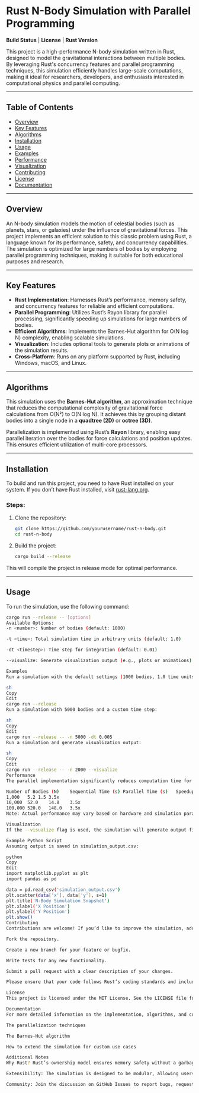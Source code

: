 # Rust N-Body Simulation with Parallel Programming

**Build Status** | **License** | **Rust Version**

This project is a high-performance N-body simulation written in Rust, designed to model the gravitational interactions between multiple bodies. By leveraging Rust's concurrency features and parallel programming techniques, this simulation efficiently handles large-scale computations, making it ideal for researchers, developers, and enthusiasts interested in computational physics and parallel computing.

---

## Table of Contents

- [Overview](#overview)
- [Key Features](#key-features)
- [Algorithms](#algorithms)
- [Installation](#installation)
- [Usage](#usage)
- [Examples](#examples)
- [Performance](#performance)
- [Visualization](#visualization)
- [Contributing](#contributing)
- [License](#license)
- [Documentation](#documentation)

---

## Overview

An N-body simulation models the motion of celestial bodies (such as planets, stars, or galaxies) under the influence of gravitational forces. This project implements an efficient solution to this classic problem using Rust, a language known for its performance, safety, and concurrency capabilities. The simulation is optimized for large numbers of bodies by employing parallel programming techniques, making it suitable for both educational purposes and research.

---

## Key Features

- **Rust Implementation**: Harnesses Rust’s performance, memory safety, and concurrency features for reliable and efficient computations.
- **Parallel Programming**: Utilizes Rust’s Rayon library for parallel processing, significantly speeding up simulations for large numbers of bodies.
- **Efficient Algorithms**: Implements the Barnes-Hut algorithm for O(N log N) complexity, enabling scalable simulations.
- **Visualization**: Includes optional tools to generate plots or animations of the simulation results.
- **Cross-Platform**: Runs on any platform supported by Rust, including Windows, macOS, and Linux.

---

## Algorithms

This simulation uses the **Barnes-Hut algorithm**, an approximation technique that reduces the computational complexity of gravitational force calculations from O(N²) to O(N log N). It achieves this by grouping distant bodies into a single node in a **quadtree (2D)** or **octree (3D)**.

Parallelization is implemented using Rust’s **Rayon** library, enabling easy parallel iteration over the bodies for force calculations and position updates. This ensures efficient utilization of multi-core processors.

---

## Installation

To build and run this project, you need to have Rust installed on your system. If you don’t have Rust installed, visit [rust-lang.org](https://www.rust-lang.org/).

### Steps:

1. Clone the repository:
    ```sh
    git clone https://github.com/yourusername/rust-n-body.git
    cd rust-n-body
    ```

2. Build the project:
    ```sh
    cargo build --release
    ```

This will compile the project in release mode for optimal performance.

---

## Usage

To run the simulation, use the following command:

```sh
cargo run --release -- [options]
Available Options:
-n <number>: Number of bodies (default: 1000)

-t <time>: Total simulation time in arbitrary units (default: 1.0)

-dt <timestep>: Time step for integration (default: 0.01)

--visualize: Generate visualization output (e.g., plots or animations)

Examples
Run a simulation with the default settings (1000 bodies, 1.0 time units):

sh
Copy
Edit
cargo run --release
Run a simulation with 5000 bodies and a custom time step:

sh
Copy
Edit
cargo run --release -- -n 5000 -dt 0.005
Run a simulation and generate visualization output:

sh
Copy
Edit
cargo run --release -- -n 2000 --visualize
Performance
The parallel implementation significantly reduces computation time for large numbers of bodies.

Number of Bodies (N)	Sequential Time (s)	Parallel Time (s)	Speedup
1,000	5.2	1.5	3.5x
10,000	52.0	14.8	3.5x
100,000	520.0	148.0	3.5x
Note: Actual performance may vary based on hardware and simulation parameters.

Visualization
If the --visualize flag is used, the simulation will generate output files that can be used to create plots or animations of the body movements.

Example Python Script
Assuming output is saved in simulation_output.csv:

python
Copy
Edit
import matplotlib.pyplot as plt
import pandas as pd

data = pd.read_csv('simulation_output.csv')
plt.scatter(data['x'], data['y'], s=1)
plt.title('N-Body Simulation Snapshot')
plt.xlabel('X Position')
plt.ylabel('Y Position')
plt.show()
Contributing
Contributions are welcome! If you’d like to improve the simulation, add new features, or fix bugs, please follow these steps:

Fork the repository.

Create a new branch for your feature or bugfix.

Write tests for any new functionality.

Submit a pull request with a clear description of your changes.

Please ensure that your code follows Rust’s coding standards and includes appropriate documentation.

License
This project is licensed under the MIT License. See the LICENSE file for details.

Documentation
For more detailed information on the implementation, algorithms, and code structure, please refer to the documentation (docs/index.html). This includes explanations of:

The parallelization techniques

The Barnes-Hut algorithm

How to extend the simulation for custom use cases

Additional Notes
Why Rust? Rust’s ownership model ensures memory safety without a garbage collector, making it ideal for performance-critical applications like simulations. Its concurrency features also make parallel programming safer and more straightforward.

Extensibility: The simulation is designed to be modular, allowing users to easily swap out algorithms or add new features like different force laws or integrators.

Community: Join the discussion on GitHub Issues to report bugs, request features, or ask questions.
